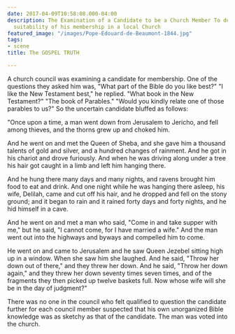 ```yaml
---
date: 2017-04-09T10:58:08.000-04:00
description: The Examination of a Candidate to be a Church Member To determine the
  suitability of his membership in a local Church
featured_image: "/images/Pope-Edouard-de-Beaumont-1844.jpg"
tags:
- scene
title: The GOSPEL TRUTH

---
```

A church council was examining a candidate for membership. One of the questions they asked him was, "What part of the Bible do you like best?" "I like the New Testament best," he replied. "What book in the New Testament?" "The book of Parables." "Would you kindly relate one of those parables to us?" So the uncertain candidate bluffed as follows:

"Once upon a time, a man went down from Jerusalem to Jericho, and fell among thieves, and the thorns grew up and choked him.

And he went on and met the Queen of Sheba, and she gave him a thousand talents of gold and silver, and a hundred changes of rainment. And he got in his chariot and drove furiously. And when he was driving along under a tree his hair got caught in a limb and left him hanging there.

And he hung there many days and many nights, and ravens brought him food to eat and drink. And one night while he was hanging there asleep, his wife, Delilah, came and cut off his hair, and he dropped and fell on the stony ground; and it began to rain and it rained forty days and forty nights, and he hid himself in a cave.

And he went on and met a man who said, "Come in and take supper with me," but he said, "I cannot come, for I have married a wife." And the man went out into the highways and byways and compelled him to come.

He went on and came to Jerusalem and he saw Queen Jezebel sitting high up in a window. When she saw him she laughed. And he said, "Throw her down out of there," and they threw her down. And he said, "Throw her down again," and they threw her down seventy times seven times, and of the fragments they then picked up twelve baskets full. Now whose wife will she be in the day of judgment?"

There was no one in the council who felt qualified to question the candidate further for each council member suspected that his own unorganized Bible knowledge was as sketchy as that of the candidate. The man was voted into the church.